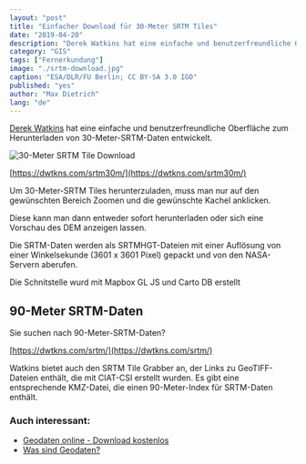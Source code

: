 ```yaml
---
layout: "post"
title: "Einfacher Download für 30-Meter SRTM Tiles"
date: "2019-04-20"
description: "Derek Watkins hat eine einfache und benutzerfreundliche Oberfläche zum Herunterladen von 30-Meter-SRTM-Daten entwickelt. Um 30-Meter-SRTM Tiles herunterzuladen, muss man nur auf den gewünschten Bereich Zoomen und die gewünschte Kachel anklicken"
category: "GIS"
tags: ["Fernerkundung"]
image: "./srtm-download.jpg"
caption: "ESA/DLR/FU Berlin; CC BY-SA 3.0 IGO"
published: "yes"
author: "Max Dietrich"
lang: "de"
---
```


[Derek Watkins](https://twitter.com/dwtkns) hat eine einfache und benutzerfreundliche Oberfläche zum Herunterladen von 30-Meter-SRTM-Daten entwickelt.

![30-Meter SRTM Tile Download](30-Meter-SRTM-Tile-Download.jpg)

[https://dwtkns.com/srtm30m/](https://dwtkns.com/srtm30m/)

Um 30-Meter-SRTM Tiles herunterzuladen, muss man nur auf den gewünschten Bereich Zoomen und die gewünschte Kachel anklicken.

Diese kann man dann entweder sofort herunterladen oder sich eine Vorschau des DEM anzeigen lassen.

Die SRTM-Daten werden als SRTMHGT-Dateien mit einer Auflösung von einer Winkelsekunde (3601 x 3601 Pixel) gepackt und von den NASA-Servern aberufen.

Die Schnitstelle wurd mit Mapbox GL JS und Carto DB erstellt

## [](#90-meter-srtm-daten)90-Meter SRTM-Daten

Sie suchen nach 90-Meter-SRTM-Daten?

[https://dwtkns.com/srtm/](https://dwtkns.com/srtm/)

Watkins bietet auch den SRTM Tile Grabber an, der Links zu GeoTIFF-Dateien enthält, die mit CIAT-CSI erstellt wurden. Es gibt eine entsprechende KMZ-Datei, die einen 90-Meter-Index für SRTM-Daten enthält.

### [](#auch-interessant)Auch interessant:

*   [Geodaten online - Download kostenlos](/gis/geodaten-deutschland-download)
*   [Was sind Geodaten?](/gis/-was-sind-geodaten)

